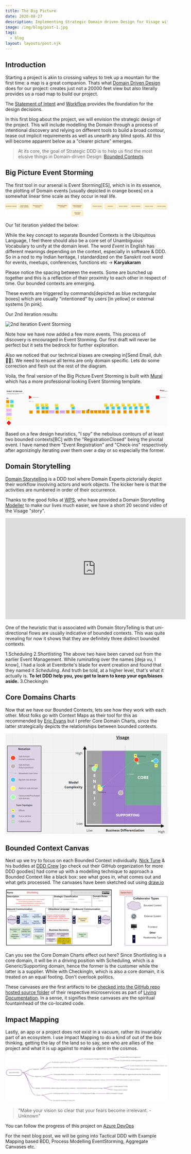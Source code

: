 ```yaml
---
title: The Big Picture
date: 2020-08-27
description: Implementing Strategic Domain driven Design for Visage with EventStorming, Domain Storytelling, Core Charts, Bounded Context Canvas.
image: /img/blog/post-1.jpg
tags:
  - blog
layout: layouts/post.njk
---
```


## Introduction

Starting a project is akin to crossing valleys to trek up a mountain for the first time: a map is a great companion. Thats what [Domain Driven Design](https://en.wikipedia.org/wiki/Domain-driven_design) does for our project: creates just not a 20000 feet view but also literally provides us a road map to build our project.

The [Statement of Intent](https://github.com/HackerspaceMumbai/Visage/wiki/1-Statement-Of-Intent) and [Workflow](https://github.com/HackerspaceMumbai/Visage/wiki/2-Essential-Workflow) provides the foundation for the design decisions.

In this first blog about the project, we will envision the strategic design of the project. This will include modelling the Domain through a process of intentional discovery and relying on different tools to build a broad contour, tease out implicit requirements as well as unearth any blind spots. All this will become apparent below as a "clearer picture" emerges.

> At its core, the goal of Strategic DDD is to help us find the most elusive things in Domain-driven Design: [Bounded Contexts](https://www.infoq.com/news/2019/06/bounded-context-eric-evans/).

## Big Picture Event Storming

The first tool in our arsenal is Event Storming[ES], which is in its essence, the plotting of Domain events [usually depicted in orange boxes] on a somewhat linear time scale as they occur in real life.

![1st iteration Event Storm](/img/blog/Design-ES-1st.jpg)

Our 1st iteration yielded the below:

While the key concept to separate Bounded Contexts is the Ubiquitous Language, I feel there should also be a core set of Unambiguous Vocabulary to unify at the domain level. The word _Event_ in English has different meanings depending on the context, especially in software & DDD. So in a nod to my Indian heritage, I standardized on the Sanskrit root word for events, meetups, conferences, functions etc -> **Karyakaram**

Please notice the spacing between the events. Some are bunched up together and this is a reflection of their proximity to each other in respect of time. Our bounded contexts are emerging.

These events are triggered by commands[depicted as blue rectangular boxes] which are usually "intentioned" by users [in yellow] or external systems [in pink].

Our 2nd iteration results:

![2nd iteration Event Storming](https://res.cloudinary.com/mumbai-hackerspace/image/upload/q_auto,f_auto/v1599142822/Visage/Design-ES-2nd.jpg)

Note how we have now added a few more events. This process of discovery is encouraged in Event Storming. Our first draft will never be perfect but it sets the bedrock for further exploration.

Also we noticed that our technical biases are creeping in[Send Email, duh🤦‍♂️]. We need to ensure all terms are only domain specific. Lets do some correction and flesh out the rest of the diagram.

Voila, the final version of the Big Picture Event Storming is built with [Mural](https://app.mural.co/invitation/mural/hm2422/1595976908405?sender=augcor3018&key=22e68a54-6b14-413d-a37c-b6278ccacfb7) which has a more professional looking Event Storming template.

![Big Picture Event Storming](/img/blog/BigPictureEventStorming_fin.png)

Based on a few design heuristics, "I spy" the nebulous contours of at least two bounded contexts[BC] with the "RegistrationClosed" being the pivotal event. I have named them "Event Registration" and "Check-ins" respectively after agonizingly iterating over them over a day or so especially the former.

## Domain Storytelling

[Domain Storytelling](https://domainstorytelling.org/) is a DDD tool where Domain Experts pictorially depict their workflow involving actors and work objects. The kicker here is that the activities are numbered in order of their occurrence.

Thanks to the good folks at [WPS](https://github.com/WPS), who have provided a Domain Storytelling [Modeller](https://www.wps.de/modeler/) to make our lives much easier, we have a short 20 second video of the Visage "story".

<iframe name="DomainStoryTelling" width="560" height="315" src="https://www.youtube.com/embed/5vXRYps9_n8" frameborder="0" allow="accelerometer; autoplay; encrypted-media; gyroscope; picture-in-picture" allowfullscreen></iframe>

One of the heuristic that is associated with Domain StoryTelling is that uni-directional flows are usually indicative of bounded contexts. This was quite revealing for now it shows that they are definitely three distinct bounded contexts.

1.Scheduling
2.Shortlisting
The above two have been carved out from the earlier Event Management. While ruminating over the names [deja vu, I know], I had a look at Eventbrite's blade for event creation and found that they named it _Scheduling_. And truth be told, at a higher level, that's what it actually is. **To let DDD help you, you got to learn to keep your ego/biases aside.**
3.CheckingIn

## Core Domains Charts

Now that we have our Bounded Contexts, lets see how they work with each other. Most folks go with Context Maps as their tool for this as recommended by [Eric Evans](https://dddcommunity.org/book/evans_2003/) but I prefer Core Domain Charts, since the latter strategically depicts the relationships between bounded contexts.

![Core Domain Charts](/img/blog/Visage-Core-Domain.png)

## Bounded Context Canvas

Next up we try to focus on each Bounded Context individually. [Nick Tune](https://medium.com/@ntcoding) & his buddies at [DDD Crew](https://github.com/ddd-crew) [go check out their GitHub organization for more DDD goodies] had come up with a modelling technique to approach a Bounded Context like a black box: see what goes in, what comes out and what gets processed. The canvases have been sketched out using [draw.io](https://drawio-app.com/)

![Shortlisting Bounded Context Canvas](/img/blog/Shortlistingv4.png)

Can you see the Core Domain Charts effect out here? Since Shortlisting is a core domain, it will be in a driving position with Scheduling, which is a Generic/Supporting domain, hence the former is the customer while the latter is a supplier. While with CheckingIn, which is also a core domain, it is treated on an equal footing. Don't overlook politics.

These canvases are the first artifacts to be [checked into the GitHub repo hosted source folder](https://github.com/HackerspaceMumbai/Visage/commit/6768e24bc865e2b12109198ebe0421ba93991b2b) of their respective microservices as part of [Living Documentation](https://leanpub.com/livingdocumentation). In a sense, it signifies these canvases are the spiritual fountainhead of the co-located code.

## Impact Mapping

Lastly, an app or a project does not exist in a vacuum, rather its invariably part of an ecosystem. I use Impact Mapping to do a kind of out of the box thinking, getting the lay of the land so to say, see who are allies of the project and what it is up against to make a dent in the cosmos.

![Impact Mapping](/img/blog/ImpactMapping_fin.png)

> "Make your vision so clear that your fears become irrelevant. - Unknown"

You can follow the progress of this project on [Azure DevOps](https://bit.ly/2YHTZgq)

For the next blog post, we will be going into Tactical DDD with Example Mapping based BDD, Process Modelling EventStorming, Aggregate Canvases etc.
